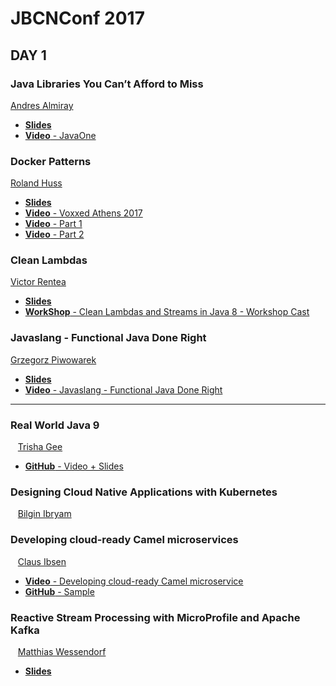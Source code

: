 # JBCNConf 2017
## DAY 1

### Java Libraries You Can’t Afford to Miss
  [Andres Almiray](http://www.jbcnconf.com/2017/infoSpeaker.html?ref=aalmiray)

* [**Slides**](https://es.slideshare.net/aalmiray/java-libraries-you-cant-afford-to-miss)
* [**Video** - JavaOne](https://www.youtube.com/watch?v=pmmP-7d6pWw) 
   
### Docker Patterns
   [Roland Huss](http://www.jbcnconf.com/2017/infoSpeaker.html?ref=roland-huss)
   
   * [**Slides**](https://www.doag.org/formes/servlet/DocNavi?action=getFile&did=7879463)
   * [**Video** - Voxxed Athens 2017](https://www.youtube.com/watch?v=m7ZKQgo1r6Q)
   * [**Video** - Part 1](https://youtu.be/u-jVazxFKKQ)
   * [**Video** - Part 2](https://youtu.be/KBIx21ZrgI4)
    
### Clean Lambdas
   [Victor Rentea](http://www.jbcnconf.com/2017/infoSpeaker.html?ref=victor-rentea)
   
   * [**Slides**](https://es.slideshare.net/VictorRentea/clean-lambdas-streams-in-java8)
   * [**WorkShop** - Clean Lambdas and Streams in Java 8 - Workshop Cast](https://www.youtube.com/watch?v=uH9A37k2QkU) 

### Javaslang - Functional Java Done Right
   [Grzegorz Piwowarek](http://www.jbcnconf.com/2017/infoSpeaker.html?ref=grzegorz-piwowarek)
   
   * [**Slides**](https://speakerdeck.com/pivovarit/javaslang-functional-java-done-right)
   * [**Video** - Javaslang - Functional Java Done Right](https://www.youtube.com/watch?v=gL3D_bPA4LA)
***
### Real World Java 9  
   [Trisha Gee](/2017/infoSpeaker.html?ref=trisha) 
	
* [**GitHub** - Video + Slides](https://trishagee.github.io/presentation/real_world_java_9/) 

### Designing Cloud Native Applications with Kubernetes  
   [Bilgin Ibryam](/2017/infoSpeaker.html?ref=bibryam) 

### Developing cloud-ready Camel microservices  
   [Claus Ibsen](/2017/infoSpeaker.html?ref=davsclaus) 

* [**Video** - Developing cloud-ready Camel microservice](https://www.youtube.com/watch?v=a0DXIspd1Zs&index=7&list=PLEGSLwUsxfEh4TE2GDU4oygCB-tmShkSn)
* [**GitHub** - Sample](https://github.com/davsclaus/minishift-hello)

### Reactive Stream Processing with MicroProfile and Apache Kafka  
   [Matthias Wessendorf](/2017/infoSpeaker.html?ref=mwessendorf)

* [**Slides**](https://speakerdeck.com/matzew/stream-processing-with-microprofile-and-apache-kafka)